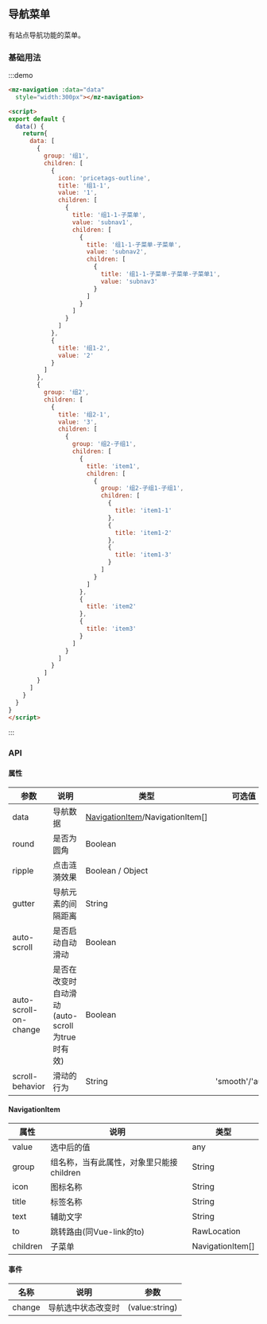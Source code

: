 ## 导航菜单

有站点导航功能的菜单。

### 基础用法
:::demo 
```html
<mz-navigation :data="data"
  style="width:300px"></mz-navigation>

<script>
export default {
  data() {
    return{
      data: [
        {
          group: '组1',
          children: [
            {
              icon: 'pricetags-outline',
              title: '组1-1',
              value: '1',
              children: [
                {
                  title: '组1-1-子菜单',
                  value: 'subnav1',
                  children: [
                    {
                      title: '组1-1-子菜单-子菜单',
                      value: 'subnav2',
                      children: [
                        {
                          title: '组1-1-子菜单-子菜单-子菜单1',
                          value: 'subnav3'
                        }
                      ]
                    }
                  ]
                }
              ]
            },
            {
              title: '组1-2',
              value: '2'
            }
          ]
        },
        {
          group: '组2',
          children: [
            {
              title: '组2-1',
              value: '3',
              children: [
                {
                  group: '组2-子组1',
                  children: [
                    {
                      title: 'item1',
                      children: [
                        {
                          group: '组2-子组1-子组1',
                          children: [
                            {
                              title: 'item1-1'
                            },
                            {
                              title: 'item1-2'
                            },
                            {
                              title: 'item1-3'
                            }
                          ]
                        }
                      ]
                    },
                    {
                      title: 'item2'
                    },
                    {
                      title: 'item3'
                    }
                  ]
                }
              ]
            }
          ]
        }
      ]
    }
  }
}
</script>
```
:::


### API

#### 属性
| 参数 | 说明 | 类型 | 可选值 |默认值|
| --- | --- | --- | --- | --- |
|data|导航数据|[NavigationItem](#navigationitem)/NavigationItem[]|||
|round|是否为圆角|Boolean|||
| ripple | 点击涟漪效果 | Boolean / Object | | true |
| gutter |导航元素的间隔距离|String|||
|auto-scroll|是否启动自动滑动|Boolean|||
|auto-scroll-on-change|是否在改变时自动滑动(auto-scroll为true时有效)|Boolean||true|
|scroll-behavior|滑动的行为|String|'smooth'/'auto'|'smooth'|


#### NavigationItem
|属性|说明|类型|
|---|---|---|
|value|选中后的值|any|
|group|组名称，当有此属性，对象里只能接children|String|
|icon|图标名称|String|
|title|标签名称|String|
|text|辅助文字|String|
|to|跳转路由(同Vue-link的to)|RawLocation|
|children|子菜单|NavigationItem[]|

#### 事件

| 名称 | 说明 | 参数 |
| --- | --- | --- |
|change|导航选中状态改变时|(value:string)|
